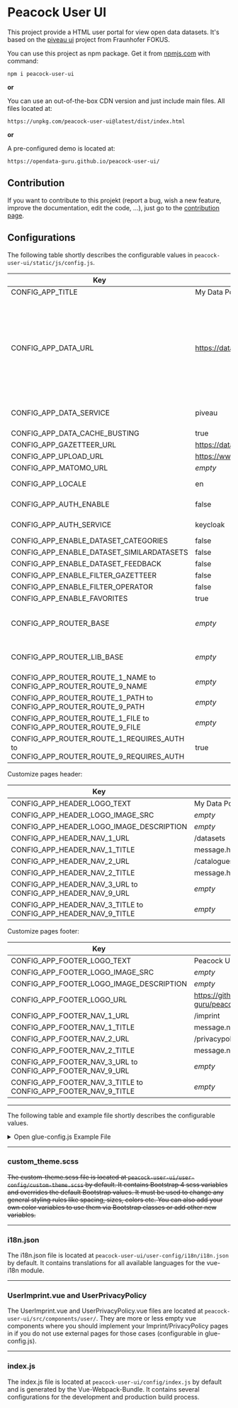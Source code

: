 # Peacock User UI

This project provide a HTML user portal for view open data datasets.
It's based on the [piveau ui](https://github.com/piveau-data/piveau-hub-ui) project from Fraunhofer FOKUS.


You can use this project as npm package.
Get it from [npmjs.com](https://www.npmjs.com/package/peacock-user-ui) with command:

```
npm i peacock-user-ui
```

**or**

You can use an out-of-the-box CDN version and just include main files.
All files located at:

```
https://unpkg.com/peacock-user-ui@latest/dist/index.html
```

**or**

A pre-configured demo is located at:

```
https://opendata-guru.github.io/peacock-user-ui/
```

## Contribution

If you want to contribute to this projekt (report a bug, wish a new feature, improve the documentation, edit the code, ...), just go to the [contribution page](CONTRIBUTION.md).

## Configurations

The following table shortly describes the configurable values in `peacock-user-ui/static/js/config.js`.

Key | Default value | Description
----|---------------|-------------
CONFIG_APP_TITLE | My Data Portal
CONFIG_APP_DATA_URL | https://data.europa.eu/api/hub/search/ | Set the API data endpoint. You can use e.g. CKAN endpoints like 'https://www.govdata.de/ckan/api/action/' and 'https://www.govdata.de/ckan/api/action/package_search?q=spending'. Sometimes CORS are misconfigured and you need an data proxy like 'https://opendata.guru/proxy/cors?url=https://www.govdata.de/ckan/api/action/' and 'https://opendata.guru/proxy/cors?url=https://opendata.jena.de/api/3/action/package_search?rows=9999'. It's also possible to use local path to data files, try '/data/ckan-lazy.json' and '/data/ckan.json'.
CONFIG_APP_DATA_SERVICE | piveau | The Service defines the data format data url uses. Use 'piveau' for EU data portal, 'ckan' for CKAN API portals and 'ckan-file' for local CKAN json files.
CONFIG_APP_DATA_CACHE_BUSTING | true | used for file data services e.g. `ckan-file`
CONFIG_APP_GAZETTEER_URL | https://data.europa.eu/api/hub/search/gazetteer/
CONFIG_APP_UPLOAD_URL | https://www.europeandataportal.eu/data/api/
CONFIG_APP_MATOMO_URL | *empty*
CONFIG_APP_LOCALE | en | Used display language. Use e.g. 'de' for German. The fallback language is English.
CONFIG_APP_AUTH_ENABLE | false | Enable Auth to display a `log in` button for admin functionality.
CONFIG_APP_AUTH_SERVICE | keycloak | Set the authentification method `keycloak` or `zero` (for fake login auth).
CONFIG_APP_ENABLE_DATASET_CATEGORIES | false
CONFIG_APP_ENABLE_DATASET_SIMILARDATASETS | false
CONFIG_APP_ENABLE_DATASET_FEEDBACK | false
CONFIG_APP_ENABLE_FILTER_GAZETTEER | false
CONFIG_APP_ENABLE_FILTER_OPERATOR | false
CONFIG_APP_ENABLE_FAVORITES | true
CONFIG_APP_ROUTER_BASE | *empty* | Set the path of the url. Default is an empty string, works for every url like https://some-domain.com or https://sub.domain.com . Set value to `/my-path/' for urls like 'https://some-domain.com/my-path/'.
CONFIG_APP_ROUTER_LIB_BASE | *empty*  | Set the path of this library. Use the same value as in `CONFIG_APP_ROUTER_BASE` or `'https://unpkg.com/peacock-user-ui@latest/dist/'` when you using the CDN.
CONFIG_APP_ROUTER_ROUTE_1_NAME to CONFIG_APP_ROUTER_ROUTE_9_NAME | *empty*
CONFIG_APP_ROUTER_ROUTE_1_PATH to CONFIG_APP_ROUTER_ROUTE_9_PATH | *empty*
CONFIG_APP_ROUTER_ROUTE_1_FILE to CONFIG_APP_ROUTER_ROUTE_9_FILE | *empty*
CONFIG_APP_ROUTER_ROUTE_1_REQUIRES_AUTH to CONFIG_APP_ROUTER_ROUTE_9_REQUIRES_AUTH | true

Customize pages header:

Key | Default value | Description
----|---------------|-------------
CONFIG_APP_HEADER_LOGO_TEXT | My Data Portal
CONFIG_APP_HEADER_LOGO_IMAGE_SRC | *empty*
CONFIG_APP_HEADER_LOGO_IMAGE_DESCRIPTION | *empty*
CONFIG_APP_HEADER_NAV_1_URL | /datasets
CONFIG_APP_HEADER_NAV_1_TITLE | message.header.navigation.data.datasets
CONFIG_APP_HEADER_NAV_2_URL | /catalogues
CONFIG_APP_HEADER_NAV_2_TITLE | message.header.navigation.data.catalogues
CONFIG_APP_HEADER_NAV_3_URL to CONFIG_APP_HEADER_NAV_9_URL | *empty*
CONFIG_APP_HEADER_NAV_3_TITLE to CONFIG_APP_HEADER_NAV_9_TITLE | *empty*

Customize pages footer:

Key | Default value | Description
----|---------------|-------------
CONFIG_APP_FOOTER_LOGO_TEXT | Peacock User UI 🦚
CONFIG_APP_FOOTER_LOGO_IMAGE_SRC | *empty*
CONFIG_APP_FOOTER_LOGO_IMAGE_DESCRIPTION | *empty*
CONFIG_APP_FOOTER_LOGO_URL | https://github.com/opendata-guru/peacock-user-ui
CONFIG_APP_FOOTER_NAV_1_URL | /imprint
CONFIG_APP_FOOTER_NAV_1_TITLE | message.navigation.navItems.imprint
CONFIG_APP_FOOTER_NAV_2_URL | /privacypolicy
CONFIG_APP_FOOTER_NAV_2_TITLE | message.navigation.navItems.privacyPolicy
CONFIG_APP_FOOTER_NAV_3_URL to CONFIG_APP_FOOTER_NAV_9_URL | *empty*
CONFIG_APP_FOOTER_NAV_3_TITLE to CONFIG_APP_FOOTER_NAV_9_TITLE | *empty*

---
The following table and example file shortly describes the configurable values.

<details>
<summary>Open glue-config.js Example File</summary>

```javascript

// Exported Config-Object
export default {
  // The Title of the app. Shown in browser tabs.
  title: 'My Awesome Title',
  // The Base Urls used to fetch data from
  api: {
    baseUrl: 'https://www.the-base-url.to/my/data/endpoints/',
    gazetteerBaseUrl: 'https://www.the-base-url.to/my/gazetteer/data/endpoints/', // TODO: find less hacky solution if the app  uses different APIs to fetch data. Maybe baseUrls: [<url1>, <url2>, ...]
  },
  // Images to add to header/footer
  images: {
    // Images/Logos to add to the Header of the webpage
    headerLogos: [
      {
        // Where to get the image from
        src: 'https://link.to/my-header-logo.png',
        // Where does the image link to
        href: 'https://my-external-logo-url.de' // (optional)
        // How to open the page this image links to
        target: '_blank' // (optional)
        // The alternative description of this image
        description: 'My Awesome Header Logo',
        // The css height of this image
        height: '60px',
        // The css width of this image
        width: 'auto',
      },
    ],
    // Images/Logos to add to the Footer of the webpage.
    footerLogos: [
      {
        // Where to get the image from
        src: 'https://link.to/my-footer-logo.png',
        // Where does the image link to
        href: 'https://my-external-logo-url.de' // (optional)
        // How to open the page this image links to
        target: '_blank' // (optional)
        // The alternative description of this image
        description: 'My Awesome Footer Logo',
        // The css height of this image
        height: '80px',
        // The css width of this image
        width: 'auto',
      },
    ],
  },
  // The default language used
  locale: 'en',
  // The fallback language if no translations for another language is available (Atleast this language must be present and complete in your i18n.json file)
  fallbackLocale: 'en',
  
  themes: {
    // Sets the header Theme. Currently Available: 'primary' XOR 'dark' XOR 'light'.
    header: 'dark',
  },
  // Options to configure Vue Router
  routerOptions: {
    // Defines the base URL of the app. -> https://router.vuejs.org/api/#base
    base: '',
    // available values: "hash" | "history" | "abstract" -> https://router.vuejs.org/api/#mode
    mode: 'hash',
  },
  // Navigation related configurations
  navigation: {
    topnav: {
      // The main navigation configurations
      main: {
        home: {
          // If set: The Home navigation item will link to this url.
          // If not set: The Home navigation item will link to the Home.vue component in peacock-user-ui/src/components/
          href: 'https://link-to-external-url.com/home'
          // Defines where to open the target page
          target: '_self',
          // Defines whether this navigation item is shown or not
          show: true,
        },
        data: {
          show: true,
        },
        maps: {
          show: false,
        },
        about: {
          show: false,
        },
        // Contains Navigation items you want to add to the main navigation.
        append: [
          {
            // Defines the url this navigation element leads to
            href: 'https://www.my-privacy-policy-from-somewhere.de',
            // Defines the icon next to the navigation elements text. Currently using material icons: https://material.io/tools/icons/?style=baseline
            icon: 'rowing',
            // Defines where to open the target page
            target: '_self',
            // The title of this navigation element
            title: 'Privacy Policy',
          },
          {
            href: 'https://www.my-general-imprint.de',
            icon: 'info',
            target: '_self',
            title: 'Imprint',
          },
        ],
        // Defines whether to show icons next to each navigation elements title
        icons: true,
      },
      // The sub navigation configurations
      sub: {
        privacyPolicy: {
          // Defines whether this navigation item is shown or not
          show: true,
          // if set: Defines the url this navigation element leads to
          // if not set: This navigation element will link to the userPrivacyPolicy.vue component in peacock-user-ui/src/components/user
          href: 'https://www.some-url.de/privacy-policy',
          // Defines where to open the target page
          target: '_self',
        },
        imprint: {
          // Defines whether this navigation item is shown or not
          show: true,
          // if set: Defines the url this navigation element leads to
          // if not set: This navigation element will link to the userImprint.vue component in peacock-user-ui/src/components/user
          href: 'https://www.some-url.de/imprint',
          // Defines where to open the target page
          target: '_self',
        },
      },
    },
  },
};

```

</details>

---

### custom_theme.scss

<del>The custom-theme.scss file is located at `peacock-user-ui/user-config/custom-theme.scss` by default. It contains Bootstrap 4 scss variables and overrides the default Bootstrap values. It must be used to change any general styling rules like spacing, sizes, colors etc. You can also add your own color variables to use them via Bootstrap classes or add other new variables.</del>

---

### i18n.json

The i18n.json file is located at `peacock-user-ui/user-config/i18n/i18n.json` by default. It contains translations for all available languages for the vue-i18n module.

---

### UserImprint.vue and UserPrivacyPolicy

The UserImprint.vue and UserPrivacyPolicy.vue files are located at `peacock-user-ui/src/components/user/`. They are more or less empty vue components where you should implement your Imprint/PrivacyPolicy pages in if you do not use external pages for those cases (configurable in glue-config.js).

---

### index.js

The index.js file is located at `peacock-user-ui/config/index.js` by default and is generated by the Vue-Webpack-Bundle. It contains several configurations for the development and production build process.
